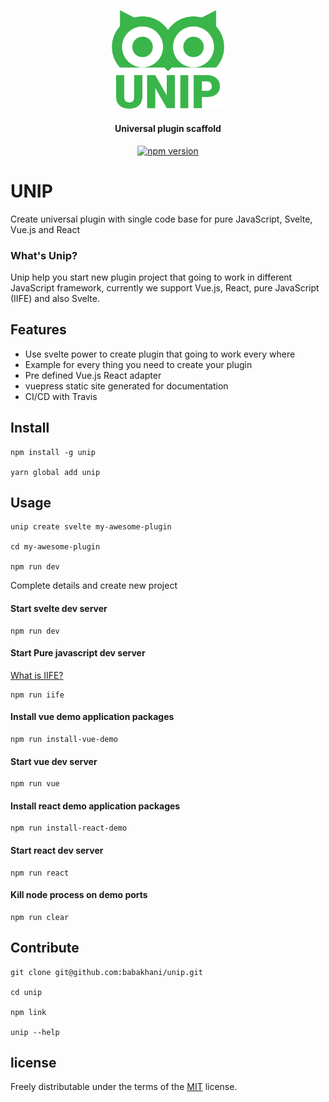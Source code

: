 <p align="center">
  <a href="https://github.com/babakhani/unip" target="_blank">
    <img width="180" src="https://raw.githubusercontent.com/babakhani/unip/master/logo.png" alt="UNIP">
  </a>
</p>
<h4 align="center">Universal plugin scaffold</h4>

<p align="center" >
<a href="https://badge.fury.io/js/unip"><img src="https://badge.fury.io/js/unip.svg" alt="npm version" height="18"></a>
</p>

UNIP
==================

Create universal plugin with single code base for pure JavaScript, Svelte, Vue.js and React


### What's Unip?

Unip help you start new plugin project that going to work in different
JavaScript framework, currently we support Vue.js, React, pure JavaScript (IIFE) and also Svelte.

## Features
- Use svelte power to create plugin that going to work every where
- Example for every thing you need to create your plugin
- Pre defined Vue.js React adapter
- vuepress static site generated for documentation
- CI/CD with Travis

## Install

```
npm install -g unip

yarn global add unip
```

## Usage

```
unip create svelte my-awesome-plugin

cd my-awesome-plugin

npm run dev
```

Complete details and create new project

#### Start svelte dev server

```
npm run dev 
```

#### Start Pure javascript dev server

[What is IIFE?](https://developer.mozilla.org/en-US/docs/Glossary/IIFE)

```
npm run iife 
```

#### Install vue demo application packages 

```
npm run install-vue-demo
```

#### Start vue dev server

```
npm run vue 
```

#### Install react demo application packages 

```
npm run install-react-demo
```

#### Start react dev server

```
npm run react 
```

#### Kill node process on demo ports

```
npm run clear 
```

## Contribute


```
git clone git@github.com:babakhani/unip.git

cd unip

npm link

unip --help
```

## license
Freely distributable under the terms of the [MIT](https://opensource.org/licenses/MIT) license. 
